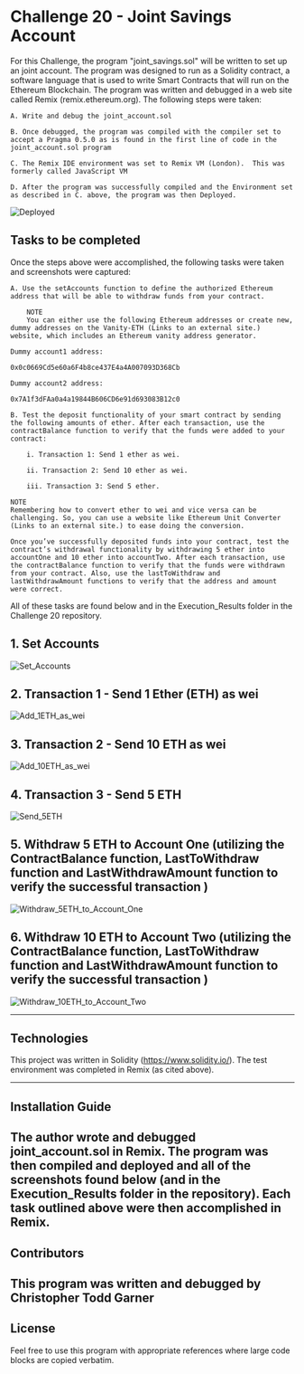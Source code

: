 # Challenge 20 - Joint Savings Account

For this Challenge, the program "joint_savings.sol" will be written to set up an joint account.  The program was designed to run as a Solidity contract, a software language that is used to write Smart Contracts that will run on the Ethereum Blockchain.  The program was written and debugged in a web site called Remix (remix.ethereum.org).  The following steps were taken:

    A. Write and debug the joint_account.sol

    B. Once debugged, the program was compiled with the compiler set to accept a Pragma 0.5.0 as is found in the first line of code in the joint_account.sol program

    C. The Remix IDE environment was set to Remix VM (London).  This was formerly called JavaScript VM

    D. After the program was successfully compiled and the Environment set as described in C. above, the program was then Deployed.  

![Deployed](https://github.com/Cryptopher2022/Challenge_20/blob/main/Execution_Results/Successful_Deploy.png)

## Tasks to be completed

Once the steps above were accomplished, the following tasks were taken and screenshots were captured:

    A. Use the setAccounts function to define the authorized Ethereum address that will be able to withdraw funds from your contract.

        NOTE
        You can either use the following Ethereum addresses or create new, dummy addresses on the Vanity-ETH (Links to an external site.) website, which includes an Ethereum vanity address generator.

    Dummy account1 address:
    
    0x0c0669Cd5e60a6F4b8ce437E4a4A007093D368Cb
    
    Dummy account2 address: 
    
    0x7A1f3dFAa0a4a19844B606CD6e91d693083B12c0

    B. Test the deposit functionality of your smart contract by sending the following amounts of ether. After each transaction, use the contractBalance function to verify that the funds were added to your contract:

        i. Transaction 1: Send 1 ether as wei.

        ii. Transaction 2: Send 10 ether as wei.

        iii. Transaction 3: Send 5 ether.

    NOTE
    Remembering how to convert ether to wei and vice versa can be challenging. So, you can use a website like Ethereum Unit Converter (Links to an external site.) to ease doing the conversion.

    Once you’ve successfully deposited funds into your contract, test the contract’s withdrawal functionality by withdrawing 5 ether into accountOne and 10 ether into accountTwo. After each transaction, use the contractBalance function to verify that the funds were withdrawn from your contract. Also, use the lastToWithdraw and lastWithdrawAmount functions to verify that the address and amount were correct.

All of these tasks are found below and in the Execution_Results folder in the Challenge 20 repository.

## 1. Set Accounts
![Set_Accounts](https://github.com/Cryptopher2022/Challenge_20/blob/main/Execution_Results/Set_accounts.png)

## 2. Transaction 1 - Send 1 Ether (ETH) as wei
![Add_1ETH_as_wei](https://github.com/Cryptopher2022/Challenge_20/blob/main/Execution_Results/Add_1ETH_as_wei.png)

## 3. Transaction 2 - Send 10 ETH as wei
![Add_10ETH_as_wei](https://github.com/Cryptopher2022/Challenge_20/blob/main/Execution_Results/Add_10ETH_as_wei.png)

## 4. Transaction 3 - Send 5 ETH
![Send_5ETH](https://github.com/Cryptopher2022/Challenge_20/blob/main/Execution_Results/Send_5ETH.png)

## 5. Withdraw 5 ETH to Account One (utilizing the ContractBalance function, LastToWithdraw function and LastWithdrawAmount function to verify the successful transaction )
![Withdraw_5ETH_to_Account_One](https://github.com/Cryptopher2022/Challenge_20/blob/main/Execution_Results/Withdraw_5ETH_to_account1.png)

## 6. Withdraw 10 ETH to Account Two (utilizing the ContractBalance function, LastToWithdraw function and LastWithdrawAmount function to verify the successful transaction )
![Withdraw_10ETH_to_Account_Two](https://github.com/Cryptopher2022/Challenge_20/blob/main/Execution_Results/Withdraw_10ETH_to_account2.png)


    
---

## Technologies

This project was written in Solidity (https://www.solidity.io/).  The test environment was completed in Remix (as cited above).  


---

## Installation Guide

The author wrote and debugged joint_account.sol in Remix.  The program was then compiled and deployed and all of the screenshots found below (and in the Execution_Results folder in the repository).  Each task outlined above were then accomplished in Remix.  
---


## Contributors

This program was written and debugged by Christopher Todd Garner
---

## License

Feel free to use this program with appropriate references where large code blocks are copied verbatim.  
